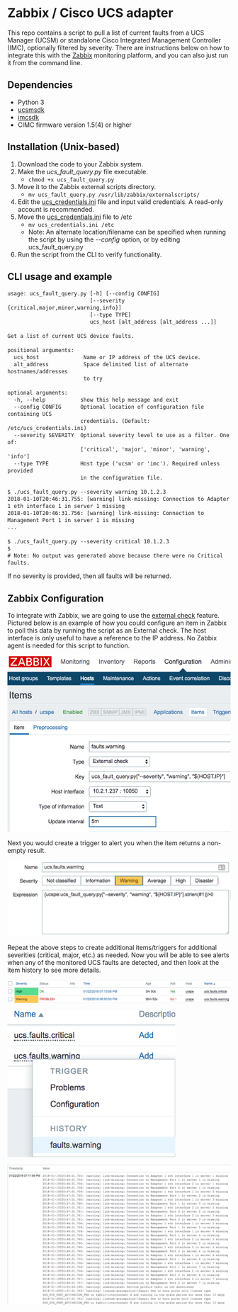 # Zabbix / Cisco UCS adapter

This repo contains a script to pull a list of current faults from a UCS Manager
(UCSM) or standalone Cisco Integrated Management Controller (IMC), optionally 
filtered by severity. There are instructions below on how to integrate this 
with the [Zabbix](https://www.zabbix.com/]) monitoring platform, and you can 
also just run it from the command line.

## Dependencies
* Python 3
* [ucsmsdk](https://github.com/CiscoUcs/ucsmsdk)
* [imcsdk](https://github.com/CiscoUcs/imcsdk)
* CIMC firmware version 1.5(4) or higher

## Installation (Unix-based)
1. Download the code to your Zabbix system.
2. Make the *ucs_fault_query.py* file executable.
    * `chmod +x ucs_fault_query.py`
3. Move it to the Zabbix external scripts directory.
    * `mv ucs_fault_query.py /usr/lib/zabbix/externalscripts/`
4. Edit the [ucs_credentials.ini](ucs_credentials.ini) file and input valid credentials. A read-only account is recommended.
5. Move the [ucs_credentials.ini](ucs_credentials.ini) file to /etc
    * `mv ucs_credentials.ini /etc`
    * Note: An alternate location/filename can be specified when running the
    script by using the *--config* option, or by editing ucs_fault_query.py
6. Run the script from the CLI to verify functionality.

## CLI usage and example
```
usage: ucs_fault_query.py [-h] [--config CONFIG]
                          [--severity {critical,major,minor,warning,info}]
                          [--type TYPE]
                          ucs_host [alt_address [alt_address ...]]

Get a list of current UCS device faults.

positional arguments:
  ucs_host              Name or IP address of the UCS device.
  alt_address           Space delimited list of alternate hostnames/addresses
                        to try

optional arguments:
  -h, --help           show this help message and exit
  --config CONFIG      Optional location of configuration file containing UCS
                       credentials. (Default: /etc/ucs_credentials.ini)
  --severity SEVERITY  Optional severity level to use as a filter. One of:
                       ['critical', 'major', 'minor', 'warning', 'info']
  --type TYPE          Host type ('ucsm' or 'imc'). Required unless provided
                       in the configuration file.

$ ./ucs_fault_query.py --severity warning 10.1.2.3
2018-01-10T20:46:31.755: [warning] link-missing: Connection to Adapter 1 eth interface 1 in server 1 missing
2018-01-10T20:46:31.756: [warning] link-missing: Connection to Management Port 1 in server 1 is missing
...

$ ./ucs_fault_query.py --severity critical 10.1.2.3
$
# Note: No output was generated above because there were no Critical faults.
```
If no severity is provided, then all faults will be returned.

## Zabbix Configuration

To integrate with Zabbix, we are going to use the 
[external check](https://www.zabbix.com/documentation/3.4/manual/config/items/itemtypes/external)
feature. Pictured below is an example of how you could configure an item in Zabbix to 
poll this data by running the script as an External check. The host interface 
is only useful to have a reference to the IP address. No Zabbix agent is
needed for this script to function.

![Zabbix item configuration](docs/item_config.png)

Next you would create a trigger to alert you when the item returns a non-empty
result.

![Zabbix trigger configuration](docs/trigger_expression.png)

Repeat the above steps to create additional items/triggers for additional 
severities (critical, major, etc.) as needed. Now you will be able to see 
alerts when any of the monitored UCS faults are detected, and then look at the
item history to see more details.

![Zabbix trigger alert example](docs/trigger_alert.png)

![History context menu](docs/trigger_history_drilldown.png)

![Fault history details](docs/fault_report_text.png)
